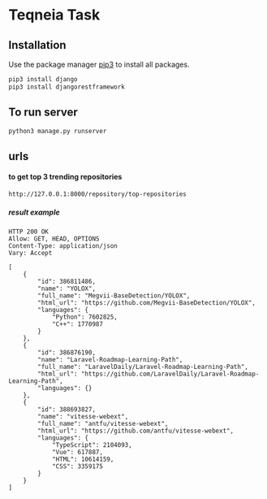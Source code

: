 # Teqneia Task


## Installation

Use the package manager [pip3](https://pip.pypa.io/en/stable/) to install all packages.

```bash
pip3 install django
pip3 install djangorestframework
```

## To run server
```bash
python3 manage.py runserver
```
## urls
#### to get top 3 trending repositories
```
http://127.0.0.1:8000/repository/top-repositories
```
##### result example
```
HTTP 200 OK
Allow: GET, HEAD, OPTIONS
Content-Type: application/json
Vary: Accept

[
    {
        "id": 386811486,
        "name": "YOLOX",
        "full_name": "Megvii-BaseDetection/YOLOX",
        "html_url": "https://github.com/Megvii-BaseDetection/YOLOX",
        "languages": {
            "Python": 7602825,
            "C++": 1770987
        }
    },
    {
        "id": 386876190,
        "name": "Laravel-Roadmap-Learning-Path",
        "full_name": "LaravelDaily/Laravel-Roadmap-Learning-Path",
        "html_url": "https://github.com/LaravelDaily/Laravel-Roadmap-Learning-Path",
        "languages": {}
    },
    {
        "id": 388693827,
        "name": "vitesse-webext",
        "full_name": "antfu/vitesse-webext",
        "html_url": "https://github.com/antfu/vitesse-webext",
        "languages": {
            "TypeScript": 2104093,
            "Vue": 617887,
            "HTML": 10614159,
            "CSS": 3359175
        }
    }
]
```
